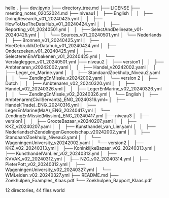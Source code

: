 hello .
├── dev.ipynb
├── directory_tree.md
├── LICENSE
├── meeting_notes_02052024.md
├── niveau1
│   ├── English
│   │   ├── DoingResearch_v01_20240425.yml
│   │   ├── HowToUseTheDataHub_v01_20240424.yml
│   │   ├── Reporting_v01_20240501.yml
│   │   ├── SelectAndDelineate_v01-20240425.yml
│   │   └── Sources_v01_20240501.yml
│   └── Nederlands
│       ├── Bronnen_v01_20240425.yml
│       ├── HoeGebruikIkDeDatahub_v01_20240424.yml
│       ├── Onderzoeken_v01_20240425.yml
│       ├── SelecterenEnAfbakenen_v01_20240425.yml
│       └── Verslagleggen_v01_20240501.yml
├── niveau2
│   ├── version1
│   │   ├── Ambtenaren_v20242002.yaml
│   │   ├── Handel_v20242002.yaml
│   │   ├── Leger_en_Marine.yaml
│   │   ├── StandaardZoekhulp_Niveau2.yaml
│   │   └── ZendingEnMissie_v20242002.yaml
│   └── version 2
│       ├── Dutch
│       │   ├── Ambtenaren_v02_20240320.yml
│       │   ├── Handel_v02_20240326.yml
│       │   ├── LegerEnMarine_v02_20240326.yml
│       │   └── ZendingEnMissie_v02_20240326.yml
│       └── English
│           ├── Ambtenaren(CivilServants)_ENG_20240316.yml=
│           ├── Handel(Trade)_ENG_20240316.yml
│           ├── LegerEnMarine(MaA)_ENG_20240417.yml
│           └── ZendingEnMissie(Mission)_ENG_20240417.yml
├── niveau3
│   ├── version1
│   │   ├── GrooteBazaar_v20240207.yaml
│   │   ├── KKZ_v20240207.yaml
│   │   ├── Kunsthandel_van_Lier.yaml
│   │   ├── NederlandschZendelingenGenootschap_v20242002.yaml
│   │   ├── StandaardZoekhulp_Niveau3.yaml
│   │   └── WageningenUniversity_v20242002.yaml
│   └── version2
│       ├── KKZ_v02_20240313.yml
│       ├── KoninklijkeBazaar_v02_20240313.yml
│       ├── KunsthandelVanLier_v02_20240313.yml
│       ├── KVVAK_v02_20240312.yml
│       ├── NZG_v02_20240314.yml
│       ├── PieterPott_v02_20240312.yml
│       ├── WageningenUniversity_v02_20240327.yml
│       └── WMLeiden_v02_20240327.yml
├── README.md
├── Zoekhulpen_Examples_Klaas.pdf
└── Zoekhulpen_Rapport_Klaas.pdf

12 directories, 44 files world
